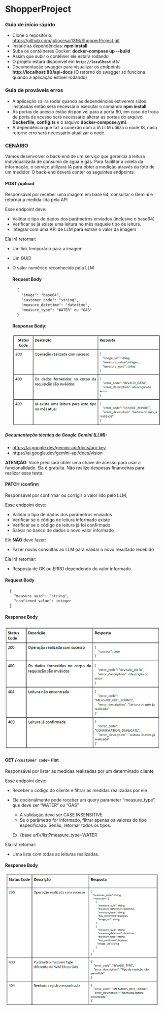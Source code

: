 # ShopperProject

### Guia de início rápido

- Clone o repositório: https://github.com/juliocesar1316/ShopperProject.git
- Instale as dependências: **npm install**
- Suba os contêineres Docker: **docker-compose up --build**
- Assim que subir o contêiner ele estara rodando
- O projeto estará disponível em **`http://localhost:80/`**
- Documentação swagger para visualizar os endpoints **http://localhost:80/api-docs**
    (O retorno do swagger só funciona quando a aplicação estiver rodando)

### Guia de prováveis erros

- A aplicação só ira rodar quando as dependências estiverem sidos instaladas então será necessário executar o comando **npm install**
- Ás portas de acesso estão disponível para a porta 80, em caso de troca de porta de acesso será necessário alterar as portas do arquivo **Dockerfile**, **config.ts** e o arquivo **docker-compose.yml**.
- A dependência que faz a conexão com a IA LLM utiliza o node 18, caso retorne erro será necessário atualizar o node.

### CENÁRIO

Vamos desenvolver o back-end de um serviço que gerencia a leitura individualizada de 
consumo de água e gás. Para facilitar a coleta da informação, o serviço utilizará IA para 
obter a medição através da foto de um medidor.
O back-end deverá conter os seguintes endpoints:


#### POST /upload 
Responsável por receber uma imagem em base 64, consultar o Gemini e retornar a 
medida lida pela API

Esse endpoint deve:

- Validar o tipo de dados dos parâmetros enviados (inclusive o base64)
- Verificar se já existe uma leitura no mês naquele tipo de leitura.
- Integrar com uma API de LLM para extrair o valor da imagem

Ela irá retornar:

- Um link temporário para a imagem
- Um GUID
- O valor numérico reconhecido pela LLM

  #### Request Body
  ```
    {
      "image": "base64",
      "customer_code": "string",
      "measure_datetime": "datetime",
      "measure_type": "WATER" ou "GAS"
    }
  ```

  #### Response Body:

  ![Response Body](./readme/image.png)


##### Documentação técnica do Google Gemini (LLM):
- https://ai.google.dev/gemini-api/docs/api-key
- https://ai.google.dev/gemini-api/docs/vision

**ATENÇÃO**: Você precisará obter uma chave de acesso para usar a funcionalidade. Ela é 
gratuita. Não realize despesas financeiras para realizar esse teste.

#### PATCH /confirm
Responsável por confirmar ou corrigir o valor lido pelo LLM,

Esse endpoint deve:

- Validar o tipo de dados dos parâmetros enviados
- Verificar se o código de leitura informado existe
- Verificar se o código de leitura já foi confirmado
- Salvar no banco de dados o novo valor informado

Ele **NÃO** deve fazer:
- Fazer novas consultas ao LLM para validar o novo resultado recebido

Ela irá retornar:
- Resposta de OK ou ERRO dependendo do valor informado.

#### Request Body
  ```
    {
      "measure_uuid": "string",
      "confirmed_value": integer
    }
  ```

#### Response Body
![Response Body](./readme/image-3.png)

#### GET /`<customer code>` /list
Responsável por listar as medidas realizadas por um determinado cliente

Esse endpoint deve:
- Receber o código do cliente e filtrar as medidas realizadas por ele
- Ele opcionalmente pode receber um query parameter “measure_type”, que deve ser “WATER” ou “GAS”
    - A validação deve ser CASE INSENSITIVE
    - Se o parâmetro for informado, filtrar apenas os valores do tipo especificado. Senão, retornar todos os tipos.

  Ex. {base url}/<customer code>/list?measure_type=WATER

Ela irá retornar:
- Uma lista com todas as leituras realizadas.

#### Response Body
![Response Body](./readme/image-4.png)
